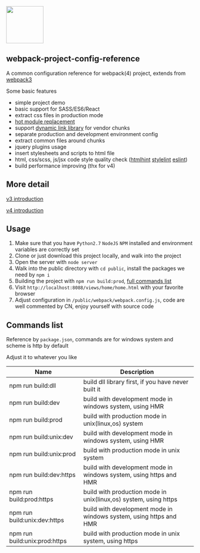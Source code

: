 
<img src="https://camo.githubusercontent.com/d18f4a7a64244f703efcb322bf298dcb4ca38856/68747470733a2f2f7765627061636b2e6a732e6f72672f6173736574732f69636f6e2d7371756172652d6269672e737667" width="100px" height="100px">

## webpack-project-config-reference
A common configuration reference for webpack(4) project, extends from [webpack3](https://github.com/imwtr/webpack-demo)

Some basic features

- simple project demo
- basic support for SASS/ES6/React
- extract css files in production mode
- [hot module replacement](https://github.com/webpack/webpack-dev-server)
- support [dynamic link library](https://webpack.js.org/plugins/dll-plugin/) for vendor chunks
- separate production and development environment config
- extract common files around chunks
- jquery plugins usage
- insert stylesheets and scripts to html file
- html, css/scss, js/jsx code style quality check ([htmlhint](http://htmlhint.com/) [stylelint](https://stylelint.io/) [eslint](https://eslint.org/docs/user-guide/configuring))
- build performance improving (thx for v4)

## More detail
[v3 introduction](http://www.cnblogs.com/imwtr/p/7786204.html)

[v4 introduction](http://www.cnblogs.com/imwtr/p/7786204.html)


## Usage
1. Make sure that you have `Python2.7` `NodeJS` `NPM` installed and environment variables are correctly set
2. Clone or just download this project locally, and walk into the project
3. Open the server with `node server`
4. Walk into the public directory with `cd public`, install the packages we need by `npm i`
5. Building the project with `npm run build:prod`, [full commands list](https://github.com/imwtr/webpack-project-config-reference/blob/master/README.md#commands-list)
6. Visit `http://localhost:8088/views/home/home.html` with your favorite browser
7. Adjust configuration in `/public/webpack/webpack.config.js`, code are well commented by CN, enjoy yourself with source code

## Commands list
Reference by `package.json`, commands are for windows system and scheme is http by default

Adjust it to whatever you like

| Name               | Description          |
| --------------     | -------------        |
| npm run build:dll  | build dll library first, if you have never built it   |
| npm run build:dev  | build with development mode in windows system, using HMR  |
| npm run build:prod  | build with production mode in unix(linux,os) system  |
| npm run build:unix:dev  | build with development mode in windows system, using HMR  |
| npm run build:unix:prod  | build with production mode in unix system   |
| npm run build:dev:https  | build with development mode in windows system, using https and HMR |
| npm run build:prod:https  | build with production mode in unix(linux,os) system, using https  |
| npm run build:unix:dev:https  | build with development mode in windows system, using https and HMR  |
| npm run build:unix:prod:https  | build with production mode in unix system, using https   |



